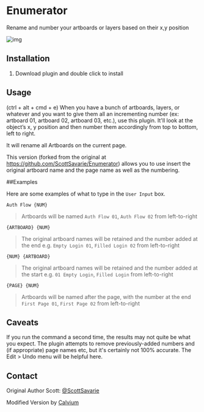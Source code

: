 # Enumerator
Rename and number your artboards or layers based on their x,y position



![img](http://i.imgur.com/yfY98Z1.gif)


## Installation

1. Download plugin and double click to install


## Usage
(ctrl + alt + cmd + e) When you have a bunch of artboards, layers, or whatever and you want to give them all an incrementing number (ex: artboard 01, artboard 02, artboard 03, etc.), use this plugin. It'll look at the object’s x, y position and then number them accordingly from top to bottom, left to right. 

It will rename all Artboards on the current page.

This version (forked from the original at https://github.com/ScottSavarie/Enumerator) allows you to use insert the original artboard
name and the page name as well as the numbering.

##Examples

Here are some examples of what to type in the `User Input` box.

`Auth Flow {NUM}`
> Artboards will be named `Auth Flow 01`, `Auth Flow 02` from left-to-right

`{ARTBOARD} {NUM}`
> The original artboard names will be retained and the number added at the end e.g. `Empty Login 01`, `Filled Login 02` from left-to-right

`{NUM} {ARTBOARD}`
> The original artboard names will be retained and the number added at the start e.g. `01 Empty Login`, `Filled Login` from left-to-right

`{PAGE} {NUM}`
> Artboards will be named after the page, with the number at the end `First Page 01`, `First Page 02` from left-to-right

## Caveats

If you run the command a second time, the results may not quite be what you expect.
The plugin attempts to remove previously-added numbers and (if appropriate) page names etc, but it's certainly not 100% accurate.
The Edit > Undo menu will be helpful here.

## Contact

Original Author
Scott: [@ScottSavarie](https://www.twitter.com/scottsavarie)

Modified Version by [Calvium](https://www.calvium.com) 
